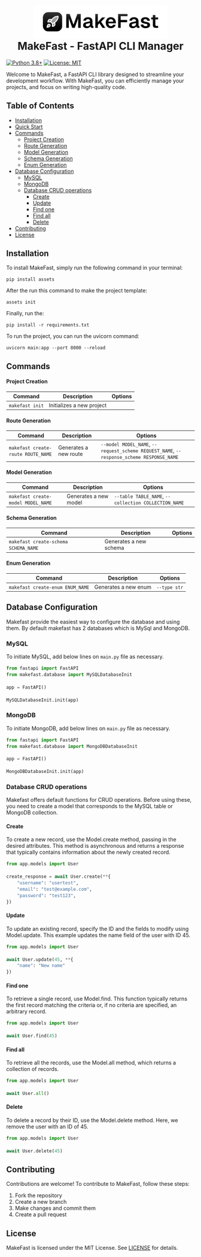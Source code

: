 <div align="center">
  <img height="90" src="https://raw.githubusercontent.com/playiiit/makefast/main/makefast/app/assets/makefast-logo-white-bg.png">
  <h1 style="margin-top: 0px;">
    MakeFast - FastAPI CLI Manager
  </h1>
</div>

[![Python 3.8+](https://img.shields.io/badge/python-3.8+-blue.svg)](https://www.python.org/downloads/)
[![License: MIT](https://img.shields.io/badge/License-MIT-yellow.svg)](https://opensource.org/licenses/MIT)

Welcome to MakeFast, a FastAPI CLI library designed to streamline your development workflow. With MakeFast, you can efficiently manage your projects, and focus on writing high-quality code.

## Table of Contents
- [Installation](#installation)
- [Quick Start](#quick-start)
- [Commands](#commands)
  - [Project Creation](#project-creation)
  - [Route Generation](#route-generation)
  - [Model Generation](#model-generation)
  - [Schema Generation](#schema-generation)
  - [Enum Generation](#enum-generation)
- [Database Configuration](#database-configuration)
  - [MySQL](#mysql)
  - [MongoDB](#mongodb)
  - [Database CRUD operations](#database-crud-operations)
    - [Create](#create)
    - [Update](#update)
    - [Find one](#find-one)
    - [Find all](#find-all)
    - [Delete](#delete)
- [Contributing](#contributing)
- [License](#license)

## Installation

To install MakeFast, simply run the following command in your terminal:
```shell
pip install assets
```
After the run this command to make the project template:
```shell
assets init
```
Finally, run the:
```shell
pip install -r requirements.txt
```
To run the project, you can run the uvicorn command:
```shell
uvicorn main:app --port 8000 --reload
```

## Commands

#### Project Creation
| Command | Description | Options |
| --- | --- | --- |
| `makefast init` | Initializes a new project |  |

#### Route Generation
| Command | Description | Options |
| --- | --- | --- |
| `makefast create-route ROUTE_NAME` | Generates a new route | `--model MODEL_NAME`, `--request_scheme REQUEST_NAME`, `--response_scheme RESPONSE_NAME` |

#### Model Generation
| Command | Description | Options |
| --- | --- | --- |
| `makefast create-model MODEL_NAME` | Generates a new model | `--table TABLE_NAME`, `--collection COLLECTION_NAME` |

#### Schema Generation
| Command | Description | Options |
| --- | --- | --- |
| `makefast create-schema SCHEMA_NAME` | Generates a new schema |  |

#### Enum Generation
| Command | Description | Options |
| --- | --- | --- |
| `makefast create-enum ENUM_NAME` | Generates a new enum | `--type str` |

## Database Configuration
Makefast provide the easiest way to configure the database and using them. By default makefast has 2 databases which is MySql and MongoDB.

### MySQL

To initiate MySQL, add below lines on `main.py` file as necessary.
```py
from fastapi import FastAPI
from makefast.database import MySQLDatabaseInit

app = FastAPI()

MySQLDatabaseInit.init(app)
```

### MongoDB

To initiate MongoDB, add below lines on `main.py` file as necessary.
```py
from fastapi import FastAPI
from makefast.database import MongoDBDatabaseInit

app = FastAPI()

MongoDBDatabaseInit.init(app)
```

### Database CRUD operations

Makefast offers default functions for CRUD operations. Before using these, you need to create a model that corresponds to the MySQL table or MongoDB collection.

#### Create
To create a new record, use the Model.create method, passing in the desired attributes. This method is asynchronous and returns a response that typically contains information about the newly created record.
```py
from app.models import User

create_response = await User.create(**{
    "username": "usertest",
    "email": "test@example.com",
    "password": "test123",
})
```
#### Update
To update an existing record, specify the ID and the fields to modify using Model.update. This example updates the name field of the user with ID 45.
```py
from app.models import User

await User.update(45, **{
    "name": "New name"
})
```
#### Find one
To retrieve a single record, use Model.find. This function typically returns the first record matching the criteria or, if no criteria are specified, an arbitrary record.
```py
from app.models import User

await User.find(45)
```
#### Find all
To retrieve all the records, use the Model.all method, which returns a collection of records.
```py
from app.models import User

await User.all()
```
#### Delete
To delete a record by their ID, use the Model.delete method. Here, we remove the user with an ID of 45.
```py
from app.models import User

await User.delete(45)
```

## Contributing

Contributions are welcome! To contribute to MakeFast, follow these steps:

1. Fork the repository
2. Create a new branch
3. Make changes and commit them
4. Create a pull request

## License

MakeFast is licensed under the MIT License. See [LICENSE](LICENSE) for details.